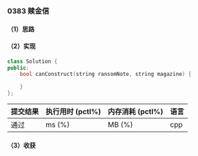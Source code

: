 ### 0383 赎金信

#### （1）思路

#### （2）实现

```cpp
class Solution {
public:
    bool canConstruct(string ransomNote, string magazine) {

    }
};
```

| 提交结果 | 执行用时 (pctl%) | 内存消耗 (pctl%) | 语言 |
|:---------|:-----------------|:-----------------|:-----|
| 通过     |  ms (%)   |  MB (%)  | cpp  |

#### （3）收获

